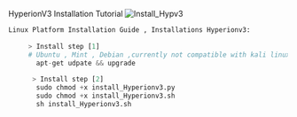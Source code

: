 HyperionV3 Installation Tutorial
![Install_Hypv3](https://user-images.githubusercontent.com/59021489/106630708-5fa60d00-657c-11eb-9acd-0ecfd23ba6bb.gif)

```python
Linux Platform Installation Guide , Installations Hyperionv3:
     
     > Install step [1]
     # Ubuntu , Mint , Debian ,currently not compatible with kali linux
       apt-get udpate && upgrade
      
      > Install step [2] 
       sudo chmod +x install_Hyperionv3.py
       sudo chmod +x install_Hyperionv3.sh
       sh install_Hyperionv3.sh
     
     
